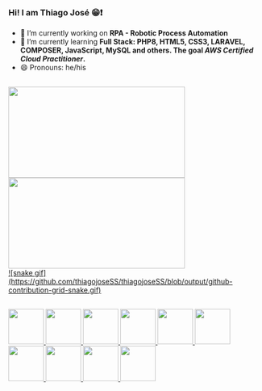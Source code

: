 ### Hi! I am Thiago José 😁❗

- 🔭 I’m currently working on **RPA - Robotic Process Automation**
- 🌱 I’m currently learning **Full Stack: PHP8, HTML5, CSS3, LARAVEL, COMPOSER, JavaScript, MySQL and others. The goal *AWS Certified Cloud Practitioner*.**
- 😄 Pronouns: he/his

##

<div>
  <a href="https://github.com/thiagojoseSS">
  <img height=180em width=350em src="https://github-readme-stats.vercel.app/api?username=thiagojoseSS&count_private=true&show_icons=true&theme=dark&text_color=00FF00">
  <img height=180em width=350em src="https://github-readme-stats.vercel.app/api/top-langs/?username=thiagojoseSS&layout=compact&langs_count=10&count_private=true&show_icons=true&theme=dark&text_color=00FF00">
</div>
  
<div media="(prefers-color-scheme: dark)">
![snake gif](https://github.com/thiagojoseSS/thiagojoseSS/blob/output/github-contribution-grid-snake.gif)
</div>
  
##

<div style="display inline-block">
  <img width=70em src="https://cdn.jsdelivr.net/gh/devicons/devicon/icons/python/python-original-wordmark.svg" />
  <img width=70em src="https://cdn.jsdelivr.net/gh/devicons/devicon/icons/php/php-original.svg" />
  <img width=70em src="https://cdn.jsdelivr.net/gh/devicons/devicon/icons/css3/css3-original-wordmark.svg" />
  <img width=70em src="https://cdn.jsdelivr.net/gh/devicons/devicon/icons/html5/html5-original-wordmark.svg" />
  <img width=70em src="https://cdn.jsdelivr.net/gh/devicons/devicon/icons/mysql/mysql-original-wordmark.svg" />
  <img width=70em src="https://cdn.jsdelivr.net/gh/devicons/devicon/icons/amazonwebservices/amazonwebservices-original-wordmark.svg" />
  <img width=70em src="https://cdn.jsdelivr.net/gh/devicons/devicon/icons/c/c-original.svg" />
  <img width=70em src="https://cdn.jsdelivr.net/gh/devicons/devicon/icons/git/git-original.svg" />
  <img width=70em src="https://cdn.jsdelivr.net/gh/devicons/devicon/icons/github/github-original.svg" />
  <img width=70em src="https://cdn.jsdelivr.net/gh/devicons/devicon/icons/java/java-original-wordmark.svg" />
 </div>

